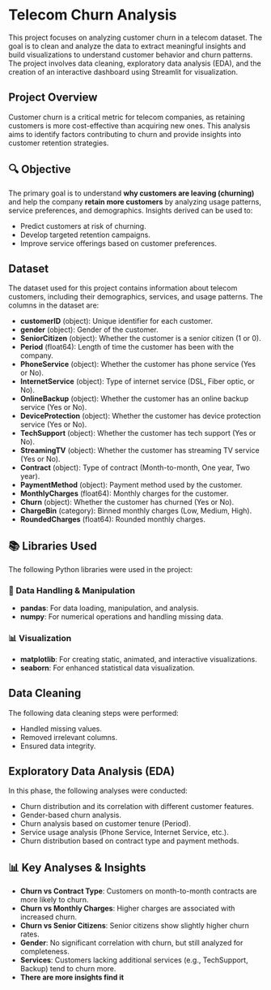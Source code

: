 # Telecom Churn Analysis

This project focuses on analyzing customer churn in a telecom dataset. The goal is to clean and analyze the data to extract meaningful insights and build visualizations to understand customer behavior and churn patterns. The project involves data cleaning, exploratory data analysis (EDA), and the creation of an interactive dashboard using Streamlit for visualization.

## Project Overview

Customer churn is a critical metric for telecom companies, as retaining customers is more cost-effective than acquiring new ones. This analysis aims to identify factors contributing to churn and provide insights into customer retention strategies.

## 🔍 Objective

The primary goal is to understand **why customers are leaving (churning)** and help the company **retain more customers** by analyzing usage patterns, service preferences, and demographics. Insights derived can be used to:

- Predict customers at risk of churning.
- Develop targeted retention campaigns.
- Improve service offerings based on customer preferences.

## Dataset

The dataset used for this project contains information about telecom customers, including their demographics, services, and usage patterns. The columns in the dataset are:

- **customerID** (object): Unique identifier for each customer.
- **gender** (object): Gender of the customer.
- **SeniorCitizen** (object): Whether the customer is a senior citizen (1 or 0).
- **Period** (float64): Length of time the customer has been with the company.
- **PhoneService** (object): Whether the customer has phone service (Yes or No).
- **InternetService** (object): Type of internet service (DSL, Fiber optic, or No).
- **OnlineBackup** (object): Whether the customer has an online backup service (Yes or No).
- **DeviceProtection** (object): Whether the customer has device protection service (Yes or No).
- **TechSupport** (object): Whether the customer has tech support (Yes or No).
- **StreamingTV** (object): Whether the customer has streaming TV service (Yes or No).
- **Contract** (object): Type of contract (Month-to-month, One year, Two year).
- **PaymentMethod** (object): Payment method used by the customer.
- **MonthlyCharges** (float64): Monthly charges for the customer.
- **Churn** (object): Whether the customer has churned (Yes or No).
- **ChargeBin** (category): Binned monthly charges (Low, Medium, High).
- **RoundedCharges** (float64): Rounded monthly charges.


## 📚 Libraries Used

The following Python libraries were used in the project:

### 🔧 Data Handling & Manipulation
- **pandas**: For data loading, manipulation, and analysis.
- **numpy**: For numerical operations and handling missing data.

### 📊 Visualization
- **matplotlib**: For creating static, animated, and interactive visualizations.
- **seaborn**: For enhanced statistical data visualization.

<!-- ## Project Tasks

The tasks are divided among the team members as follows:

- **Rutuja**: Data Cleaning, Count by Churn, Churn by Gender.
- **Suhas**: Churn by Senior Citizen, Period, PhoneService to StreamingTV.
- **Kewal**: Contract, Monthly Charges.
- **Chirag**: Payment Method. -->

## Data Cleaning

The following data cleaning steps were performed:

- Handled missing values.
- Removed irrelevant columns.
- Ensured data integrity.

## Exploratory Data Analysis (EDA)

In this phase, the following analyses were conducted:

- Churn distribution and its correlation with different customer features.
- Gender-based churn analysis.
- Churn analysis based on customer tenure (Period).
- Service usage analysis (Phone Service, Internet Service, etc.).
- Churn distribution based on contract type and payment methods.


## 📊 Key Analyses & Insights

- **Churn vs Contract Type**: Customers on month-to-month contracts are more likely to churn.
- **Churn vs Monthly Charges**: Higher charges are associated with increased churn.
- **Churn vs Senior Citizens**: Senior citizens show slightly higher churn rates.
- **Gender**: No significant correlation with churn, but still analyzed for completeness.
- **Services**: Customers lacking additional services (e.g., TechSupport, Backup) tend to churn more.
- **There are more insights find it**



<!-- ## Streamlit Dashboard

A Streamlit dashboard was created to visualize insights from the data. Key features of the dashboard include:

- **Gender Filter**: A sidebar option to filter churn data by gender.
- **Churn Statistics**: Display total counts, churned counts, and their percentages.
- **Visualizations**: Graphs showing churn distribution, gender-based churn, service usage, and more.

## How to Run the Project

1. Clone this repository:
   ```bash
   git clone https://github.com/yourusername/telecom-churn-analysis.git
   cd telecom-churn-analysis -->
